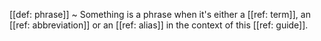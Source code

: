 [[def: phrase]]
~ Something is a phrase when it's either a [[ref: term]], an [[ref: abbreviation]] or an [[ref: alias]] in the context of this [[ref: guide]].

